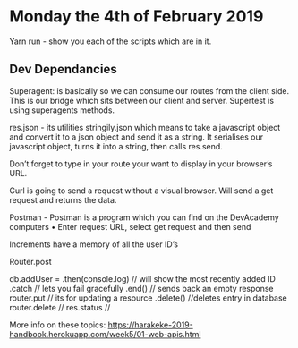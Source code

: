 # Monday the 4th of February 2019

Yarn run - show you each of the scripts which are in it.

## Dev Dependancies

Superagent: is basically so we can consume our routes from the client side. This is our bridge which sits between our client and server.
Supertest is using superagents methods.

res.json -
 its utilities stringily.json which means to take a javascript object and convert it to a json object and send it as a string. 
It serialises our javascript object, turns it into a string, then calls res.send.

Don’t forget to type in your route your want to display in your browser’s URL.

Curl is going to send a request without a visual browser. Will send a get request and returns the data. 

Postman - 
  Postman is a program which you can find on the DevAcademy computers
	•	Enter request URL, select get request and then send

Increments have a memory of all the user ID’s


Router.post

db.addUser = 
.then(console.log) // will show the most recently added ID
.catch // lets you fail gracefully
.end() // sends back an empty response
router.put // its for updating a resource
.delete() //deletes entry in database
router.delete //
res.status //

More info on these topics: https://harakeke-2019-handbook.herokuapp.com/week5/01-web-apis.html
